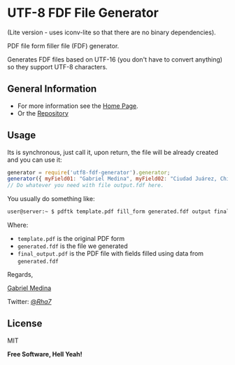 UTF-8 FDF File Generator
========================

(Lite version - uses iconv-lite so that there are no binary dependencies).

PDF file form filler file (FDF) generator.

Generates FDF files based on UTF-16 (you don't have to convert anything) so they support UTF-8 characters.

General Information
-------------------

- For more information see the [Home Page].
- Or the [Repository]

Usage
-----

Its is synchronous, just call it, upon return, the file will be already created and you can use it:

``` JavaScript
generator = require('utf8-fdf-generator').generator;
generator({ myField01: "Gabriel Medina", myField02: "Ciudad Juárez, Chihuahua, México" }, "output.fdf");
// Do whatever you need with file output.fdf here.
```

You usually do something like:

```bash
user@server:~ $ pdftk template.pdf fill_form generated.fdf output final_output.pdf flatten
```

Where:

- `template.pdf` is the original PDF form
- `generated.fdf` is the file we generated
- `final_output.pdf` is the PDF file with fields filled using data from `generated.fdf`


[Home Page]:http://rhaseventh.blogspot.mx/2014/04/node-js-pdf-fill-from-fdf-with-utf-16.html
[Repository]:https://github.com/Rhaseven7h/utf8-fdf-generator

Regards,

[Gabriel Medina] 

Twitter: [@_Rha7_]

[Gabriel Medina]:mailto:rha7.com@gmail.com
[@_Rha7_]:https://twitter.com/_Rha7_
License
----
MIT

**Free Software, Hell Yeah!**

